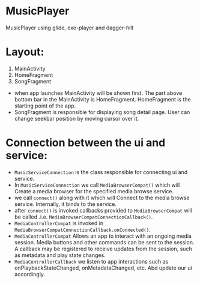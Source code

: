 # MusicPlayer
MusicPlayer using glide, exo-player and dagger-hilt


# Layout:

1. MainActivity
2. HomeFragment
3. SongFragment

- when app launches MainActivity will be shown first. The part above bottom bar in the MainActivity is HomeFragment. HomeFragment is the starting point of the app.
- SongFragment is responsible for displaying song detail page. User can change seekbar position by moving cursor over it.


# Connection between the ui and service:

- `MusicServiceConnection` is the class responsible for connecting ui and service.
- In `MusicServiceConnection` we call `MediaBrowserCompat()` which will Create a media browser for the specified media browse service.
- we call `connect()` along with it which will Connect to the media browse service. Internally, it binds to the service.
- after `connect()` is invoked callbacks provided to `MediaBrowserCompat` will be called .i.e. `MediaBrowserCompatConnectionCallback()`.
- `MediaControllerCompat` is invoked in `MediaBrowserCompatConnectionCallback.onConnected()`.
- `MediaControllerCompat` Allows an app to interact with an ongoing media session. Media buttons and other commands can be sent to the session. A callback may be registered to receive updates from the session, such as metadata and play state changes.
- `MediaControllerCallback` we listen to app interactions such as onPlaybackStateChanged, onMetadataChanged, etc. Abd update our ui accordingly.
